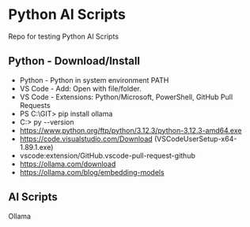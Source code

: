 # Python AI Scripts
Repo for testing Python AI Scripts
## Python - Download/Install
*	Python  - Python in system environment PATH
*	VS Code - Add: Open with file/folder.
*	VS Code - Extensions: Python/Microsoft, PowerShell, GitHub Pull Requests
*	PS C:\GIT> pip install ollama
*  C:\> py --version
* https://www.python.org/ftp/python/3.12.3/python-3.12.3-amd64.exe
* https://code.visualstudio.com/Download   (VSCodeUserSetup-x64-1.89.1.exe)
* vscode:extension/GitHub.vscode-pull-request-github 
* https://ollama.com/download
* https://ollama.com/blog/embedding-models
## AI Scripts
Ollama
